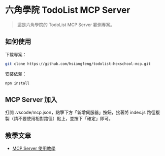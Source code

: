 # 六角學院 TodoList MCP Server

> 這是六角學院的 TodoList MCP Server 範例專案。

## 如何使用

下載專案：

```bash
git clone https://github.com/hsiangfeng/todolist-hexschool-mcp.git
```

安裝依賴：

```bash
npm install
```

## MCP Server 加入

打開 .vscode/mcp.json，點擊下方「新增伺服器」按鈕，接著將 index.js 路徑複製（請不要使用相對路徑）貼上，並按下「確定」即可。

## 教學文章

- [MCP Server 使用教學](https://israynotarray.com/ai/20250523/980109919/)
